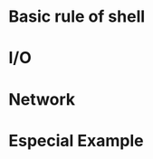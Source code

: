 <!-- This place, I only put the linux command without other tools command -->

# Basic rule of shell

# I/O

# Network

# Especial Example
